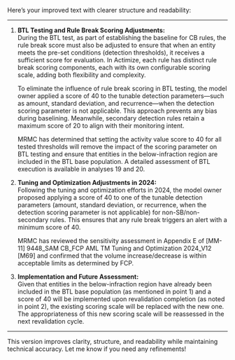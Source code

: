 Here’s your improved text with clearer structure and readability:  

---

1. **BTL Testing and Rule Break Scoring Adjustments:**  
   During the BTL test, as part of establishing the baseline for CB rules, the rule break score must also be adjusted to ensure that when an entity meets the pre-set conditions (detection thresholds), it receives a sufficient score for evaluation. In Actimize, each rule has distinct rule break scoring components, each with its own configurable scoring scale, adding both flexibility and complexity.  

   To eliminate the influence of rule break scoring in BTL testing, the model owner applied a score of 40 to the tunable detection parameters—such as amount, standard deviation, and recurrence—when the detection scoring parameter is not applicable. This approach prevents any bias during baselining. Meanwhile, secondary detection rules retain a maximum score of 20 to align with their monitoring intent.  

   MRMC has determined that setting the activity value score to 40 for all tested thresholds will remove the impact of the scoring parameter on BTL testing and ensure that entities in the below-infraction region are included in the BTL base population. A detailed assessment of BTL execution is available in analyses 19 and 20.  

2. **Tuning and Optimization Adjustments in 2024:**  
   Following the tuning and optimization efforts in 2024, the model owner proposed applying a score of 40 to one of the tunable detection parameters (amount, standard deviation, or recurrence, when the detection scoring parameter is not applicable) for non-SB/non-secondary rules. This ensures that any rule break triggers an alert with a minimum score of 40.  

   MRMC has reviewed the sensitivity assessment in Appendix E of [MM-11] 9448_SAM CB_FCP AML TM Tuning and Optimization 2024_V12 [M69] and confirmed that the volume increase/decrease is within acceptable limits as determined by FCP.  

3. **Implementation and Future Assessment:**  
   Given that entities in the below-infraction region have already been included in the BTL base population (as mentioned in point 1) and a score of 40 will be implemented upon revalidation completion (as noted in point 2), the existing scoring scale will be replaced with the new one. The appropriateness of this new scoring scale will be reassessed in the next revalidation cycle.  

---

This version improves clarity, structure, and readability while maintaining technical accuracy. Let me know if you need any refinements!
